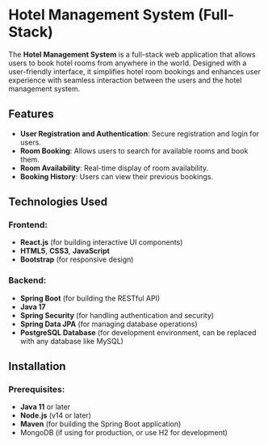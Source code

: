 # Hotel Management System (Full-Stack)

The **Hotel Management System** is a full-stack web application that allows users to book hotel rooms from anywhere in the world. Designed with a user-friendly interface, it simplifies hotel room bookings and enhances user experience with seamless interaction between the users and the hotel management system.

## Features

- **User Registration and Authentication**: Secure registration and login for users.
- **Room Booking**: Allows users to search for available rooms and book them.
- **Room Availability**: Real-time display of room availability.
- **Booking History**: Users can view their previous bookings.

## Technologies Used

### Frontend:
- **React.js** (for building interactive UI components)
- **HTML5**, **CSS3**, **JavaScript**
- **Bootstrap** (for responsive design)

### Backend:
- **Spring Boot** (for building the RESTful API)
- **Java 17**
- **Spring Security** (for handling authentication and security)
- **Spring Data JPA** (for managing database operations)
- **PostgreSQL Database** (for development environment, can be replaced with any database like MySQL)


## Installation

### Prerequisites:
- **Java 11** or later
- **Node.js** (v14 or later)
- **Maven** (for building the Spring Boot application)
- MongoDB (if using for production, or use H2 for development)


